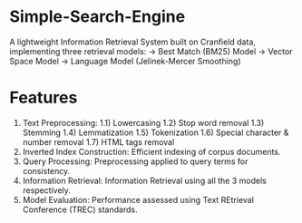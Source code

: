 # Simple-Search-Engine
A lightweight Information Retrieval System built on Cranfield data, implementing three retrieval models:
-> Best Match (BM25) Model
-> Vector Space Model
-> Language Model (Jelinek-Mercer Smoothing)

# Features
1) Text Preprocessing:
   1.1) Lowercasing
   1.2) Stop word removal
   1.3) Stemming
   1.4) Lemmatization
   1.5) Tokenization
   1.6) Special character & number removal
   1.7) HTML tags removal
3) Inverted Index Construction: Efficient indexing of corpus documents.
4) Query Processing: Preprocessing applied to query terms for consistency.
5) Information Retrieval: Information Retrieval using all the 3 models respectively.
6) Model Evaluation: Performance assessed using Text REtrieval Conference (TREC) standards.
